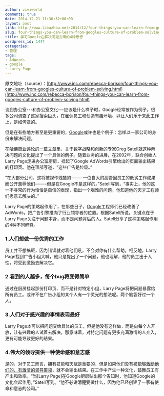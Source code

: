 ```yaml
---
author: viviworld
comments: true
date: 2014-12-21 11:30:32+00:00
layout: post
link: http://www.labazhou.net/2014/12/four-things-you-can-learn-from-googles-culture-of-problem-solving/
slug: four-things-you-can-learn-from-googles-culture-of-problem-solving
title: 学习Google在解决问题方面的4种思想
wordpress_id: 1447
categories:
- 管理
tags:
- AdWords
- google
- Larry Page
---
```


原文地址（source）：[http://www.inc.com/rebecca-borison/four-things-you-can-learn-from-googles-culture-of-problem-solving.html](http://www.inc.com/rebecca-borison/four-things-you-can-learn-from-googles-culture-of-problem-solving.html)

谈到办公室---和办公室文化---应该是什么样子时，Google经常被作为例子。很多公司调查了这家搜索巨头，在雇佣员工和创造有趣环境、以让人们乐于来此工作上，是如何做的。

但是在有些地方甚至是更重要的，[Google](http://www.inc.com/oscar-raymundo/glassdoor-survey-google-best-places-to-work.html)或许也是个例子：怎样以一家公司的身份来解决问题。

在[哈佛商业评论的一篇文章](https://hbr.org/2014/12/the-google-way-of-attacking-problems)里，关于数字战略和创新的专家Greg Satell就这种解决问题的文化提出了一个具体的例子。随着业务的进展，在2002年，联合创始人Larry Page走进办公室厨房，挂起了Google AdWords引擎给出的页面输出结果的打印页。他在顶部写道，“这些广告是垃圾。”

“在大部分公司，这将被视作残酷的------一位自大的高管因员工的低劣工作成果而公开羞辱他们------但是在Google不是这样的。”Satell写到，“事实上，他的这一不寻常的行为恰恰是自信的表现，指出一个艰难的问题，他知道他的天才工程师们愿意去解决的。”

Larry Page的策略起作用了，在那些日子，[Google](http://www.inc.com/walter-chen/google-isn-8217-t-looking-for-stanford-and-mit-grads-it-8217-s-looking-for-this-.html)工程师们已经改善了AdWords，把广告引擎推向了行业领导者的位置。根据Satell所说，关键点在于Larry Page关注于问题本身，而不是问题背后的人。Satell分享了这种策略起作用的4种不同解释。


### 1.人们想做一份优秀的工作


员工并不想搞砸，因为错误就对着他们吼，不会对你有什么帮助。相反地，Larry Page找到广告小组大喊，他只是提出了一个问题，他也理解，他的员工出于人性，将受到激励去解决它。


### 2.看到的人越多，每个bug将变得简单


通过在厨房挂起那份打印页、而不是针对特定小组，Larry Page将把问题暴露给所有员工。或许不在广告小组的某个人有一个灵光的想法呢。两个脑袋好过一个人。


### 3.人们对于感兴趣的事情表现最好


Larry Page本可以把问题交给具体的员工，但是他没有这样做，而是向每个人开放，让有兴趣的人试着去解决。那意味着，对特定问题有更多充满激情的人介入，更有可能导致更好的结果。


### 4.伟大的领导提供一种使命感和意志感


是的，对于员工而言，拥有技能和天赋是重要的，但是如果他们没有被[能够激励他们的、有激情的领导带领](http://www.labazhou.net/2014/02/good-tech-lead-bad-tech-lead/)，就不会输出结果。在工作中产生一种文化，鼓舞员工有产出和效率。“当[Larry Page]在Google厨房贴出那个告知时，他知道Google的文化会起作用，”Satell写到。“他不必讲清楚要做什么，因为他已经创建了一家有使命和意志的公司。”
